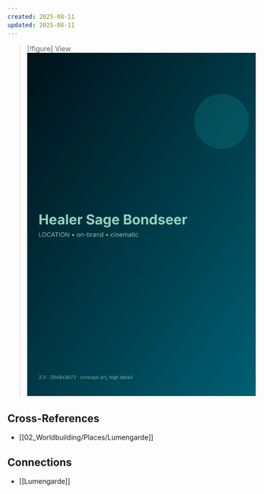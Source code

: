 ```yaml
---
created: 2025-08-11
updated: 2025-08-11
---
```


> [!figure] View
![](04_Resources/Assets/Generated/Locations/location-city-healer-sage-bondseer-healer-sage-bondseer.svg)




## Cross-References

- [[02_Worldbuilding/Places/Lumengarde]]


## Connections

- [[Lumengarde]]
